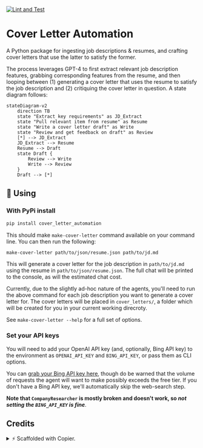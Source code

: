 [![Lint and Test](https://github.com/shippy/cover_letter_automation/actions/workflows/test.yml/badge.svg)](https://github.com/shippy/cover_letter_automation/actions)

# Cover Letter Automation

A Python package for ingesting job descriptions & resumes, and crafting cover letters that use the
latter to satisfy the former.

The process leverages GPT-4 to first extract relevant job description features, grabbing
corresponding features from the resume, and then looping between (1) generating a cover letter that
uses the resume to satisfy the job description and (2) critiquing the cover letter in question.
A state diagram follows:

```mermaid
stateDiagram-v2
    direction TB
    state "Extract key requirements" as JD_Extract
    state "Pull relevant item from resume" as Resume
    state "Write a cover letter draft" as Write
    state "Review and get feedback on draft" as Review
    [*] --> JD_Extract
    JD_Extract --> Resume
    Resume --> Draft
    state Draft {
        Review --> Write
        Write --> Review
    }
    Draft --> [*]
```

## 🚀 Using

### With PyPi install

```bash
pip install cover_letter_automation
```

This should make `make-cover-letter` command available on your command line. You can then run the
following:

```bash
make-cover-letter path/to/json/resume.json path/to/jd.md
```

This will generate a cover letter for the job description in `path/to/jd.md` using the resume in 
`path/to/json/resume.json`. The full chat will be printed to the console, as will the estimated chat
cost.

Currently, due to the slightly ad-hoc nature of the agents, you'll need to run the above command for
each job description you want to generate a cover letter for. The cover letters will be placed in
`cover_letters/`, a folder which will be created for you in your current working direcroty.

See `make-cover-letter --help` for a full set of options.

### Set your API keys

You will need to add your OpenAI API key (and, optionally, Bing API key) to the environment as
`OPENAI_API_KEY` and `BING_API_KEY`, or pass them as CLI options.

You can [grab your Bing API key here](https://www.microsoft.com/en-us/bing/apis/bing-web-search-api), 
though do be warned that the volume of requests the agent will want to make possibly exceeds the free
tier. If you don't have a Bing API key, we'll automatically skip the web-search step.

**Note that `CompanyResearcher` is  mostly broken and doesn't work, so _not setting the `BING_API_KEY` is fine_**.



## Credits

<details>
<summary>️⚡️ Scaffolded with Copier.</summary>

See [Poetry Copier](https://github.com/lukin0110/poetry-copier/).

🛠️ [Open an issue](https://github.com/lukin0110/poetry-copier/issues/new) if you have any questions or suggestions.

See how to develop with [PyCharm or any other IDE](https://github.com/lukin0110/poetry-copier/tree/main/docs/ide.md).
</details>